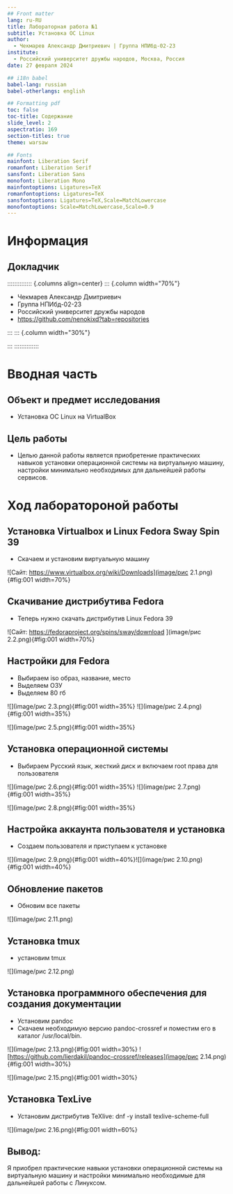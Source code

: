 ```yaml
---
## Front matter
lang: ru-RU
title: Лабораторная работа №1
subtitle: Установка ОС Linux
author:
  - Чекмарев Александр Дмитриевич | Группа НПИбд-02-23
institute:
  - Российский университет дружбы народов, Москва, Россия
date: 27 февраля 2024

## i18n babel
babel-lang: russian
babel-otherlangs: english

## Formatting pdf
toc: false
toc-title: Содержание
slide_level: 2
aspectratio: 169
section-titles: true
theme: warsaw

## Fonts
mainfont: Liberation Serif
romanfont: Liberation Serif
sansfont: Liberation Sans
monofont: Liberation Mono
mainfontoptions: Ligatures=TeX
romanfontoptions: Ligatures=TeX
sansfontoptions: Ligatures=TeX,Scale=MatchLowercase
monofontoptions: Scale=MatchLowercase,Scale=0.9
---
```


# Информация

## Докладчик

:::::::::::::: {.columns align=center}
::: {.column width="70%"}

  * Чекмарев Александр Дмитриевич
  * Группа НПИбд-02-23
  * Российский университет дружбы народов
  * <https://github.com/nenokixd?tab=repositories>

:::
::: {.column width="30%"}


:::
::::::::::::::

# Вводная часть


## Объект и предмет исследования

- Установка ОС Linux на VirtualBox

## Цель работы

- Целью данной работы является приобретение практических навыков установки операционной системы на виртуальную машину, 
настройки минимально необходимых для дальнейшей работы сервисов.


# Ход лаборатороной работы

## Установка Virtualbox и Linux Fedora Sway Spin 39

- Скачаем и установим виртуальную машину

![Сайт: https://www.virtualbox.org/wiki/Downloads](image/рис 2.1.png){#fig:001 width=70%}

## Скачивание дистрибутива Fedora 

- Теперь нужно скачать дистрибутив Linux Fedora 39

![Сайт: https://fedoraproject.org/spins/sway/download ](image/рис 2.2.png){#fig:001 width=70%}

## Настройки для Fedora

- Выбираем iso образ, название, место
- Выделяем ОЗУ
- Выделяем 80 гб

![](image/рис 2.3.png){#fig:001 width=35%} ![](image/рис 2.4.png){#fig:001 width=35%}

![](image/рис 2.5.png){#fig:001 width=35%}

## Установка операционной системы

- Выбираем Русский язык, жесткий диск и включаем root права для пользователя

![](image/рис 2.6.png){#fig:001 width=35%} ![](image/рис 2.7.png){#fig:001 width=35%}

![](image/рис 2.8.png){#fig:001 width=35%}


## Настройка аккаунта пользователя и установка

- Создаем пользователя и приступаем к установке

![](image/рис 2.9.png){#fig:001 width=40%}![](image/рис 2.10.png){#fig:001 width=40%}

## Обновление пакетов

- Обновим все пакеты

![](image/рис 2.11.png)

## Установка tmux

- установим tmux

![](image/рис 2.12.png)

## Установка программного обеспечения для создания документации

- Установим pandoc
- Скачаем необходимую версию pandoc-crossref и поместим его в каталог /usr/local/bin.

![](image/рис 2.13.png){#fig:001 width=30%} ![https://github.com/lierdakil/pandoc-crossref/releases](image/рис 2.14.png){#fig:001 width=30%}

![](image/рис 2.15.png){#fig:001 width=30%}

## Установка TexLive

- Установим дистрибутив TeXlive: dnf -y install texlive-scheme-full

![](image/рис 2.16.png){#fig:001 width=60%}


## Вывод:

Я приобрел практические навыки установки операционной системы на виртуальную машину и настройки минимально необходимые для дальнейшей работы с Линуксом.
